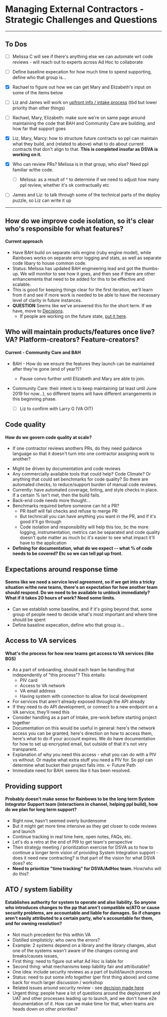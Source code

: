 # Managing External Contractors - Strategic Challenges and Questions

<hr/>

## To Dos
- [ ] Melissa C will see if there's anything else we can automate wrt code reviews - will reach out to experts across Ad Hoc to collaborate
- [ ] Define baseline expecation for how much time to spend supporting, define who that group is...
- [x] Rachael to figure out how we can get Mary and Elizabeth's input on some of the items below
- [ ] Liz and James will work on [upfront info / intake process](#access-to-va-services) (tbd but lower priority than other things)
- [ ] Rachael, Mary, Elizabeth: make sure we're on same page around maintaining the code that BAH and Community Care are building, and how far that support goes
- [x] Liz, Mary, Marcy: how to structure future contracts so ppl can maintain what they build, and (related to above) what to do about current contracts that don't align to that. **This is completed insofar as DSVA is working on it.**
- [x] Who can review PRs? Melissa is in that group, who else? Need ppl familiar w/the code.
  - [ ] Melissa: as a result of ^ to determine if we need to adjust how many ppl review, whether it's ok contractually etc
- [ ] James and Liz: to talk through some of the technical parts of the deploy puzzle, so Liz can write it up


<hr/>

## How do we improve code isolation, so it's clear who's responsible for what features?

#### Current approach

* Have BAH build on separate rails engine (ruby engine model), while Rainbows works on separate error logging and stats, as well as separate code libary to house common code. 
* Status: Melissa has updated BAH engineering lead and got the thumbs-up. We will monitor to see how it goes, and then see if there are other enhancements that need to be added for this to be effective and scalable.
* This is good for keeping things clear for the first iteration, we'll learn from it and see if more work is needed to be able to have the necessary level of clarity in future instances.
* **QUESTION** Seems like we've answered this for the short term. If we have, move to [Decisions](README.md).
  * If people are working on the future state, [put it here](in-progress-povs).



## Who will maintain products/features once live? VA? Platform-creators? Feature-creators?

#### Current - Community Care and BAH

- BAH - How do we ensure the features they launch can be maintained after they're gone (end of year?)? 
  * Pause convo further until Elizabeth and Mary are able to join.

- Community Care: their intent is to keep maintaining (at least until June 2019 for now...), so different teams will have different arrangements in this beginning phase.
  * [ ] Liz to confirm with Larry G (VA OIT)


## Code quality

#### How do we govern code quality at scale?

* If one contractor reviews anothers PRs, do they need guidance language so that it doesn't turn into one contractor assigning work to another?

- Might be driven by documentation and code reviews
- Any commercially available tools that could help? Code Climate? Or anything that could set benchmarks for code quality? So there are automated checks, to reduce/support burden of manual code reviews.
- Currently: have automated coverage, linting, and style checks in place. If a certain % isn't met, then the build fails.
- Back-end code needs more thought...
- Benchmarks required before someone can hit a PR?
  - PR itself will fail checks and refuse to merge PR
  - But technicall you can have anything you want in the PR, and if it's good it'll go through
  - Code isolation and responsibility will help this too, bc the more logging, instrumentation, metrics can be separated and code quality doesn't quite matter as much bc it's easier to see what impact it'll have to the application
- **Defining for documentation, what do we expect -- what % of code needs to be covered? Etc so we can tell ppl up front.**



  
## Expectations around response time

#### Seems like we need a service level agreement, so if we get into a tricky situation w/the new teams, there's an expectation for how another team should respond. Do we need to be available to unblock immediately? What if it takes 20 hours of work? Need some limits.
- Can we establish some baseline, and if it's going beyond that, some group of people need to decide what's most important and where time should be spent
- Define baseline expecation, define who that group is...



## Access to VA services

#### What's the process for how new teams get access to VA services (like BGS)
- As a part of onboarding, should each team be handling that independently of "this process"? This entails:
  - PIV card
  - Access to VA network
  - VA email address
  - Having system with connection to allow for local development
- For services that aren't already exposed through the API already
- If they need to do API development, or connect to a new endpoint on a VA service, they'll need this
- Consider handling as a part of Intake, pre-work before starting project together
- Documentation on this would be useful in general: here's the network access you can be granted, here's direction on how to access them, here's what to do if your account expires. We do have documentation for how to set up encrypted email, but outside of that it's not very transparent.
- Explanation of why you need this access - what you can do with a PIV vs without. Or maybe what extra stuff you need a PIV for. So ppl can determine what bucket their project falls into. <- Future Path
- Immediate need for BAH: seems like it has been resolved.



## Providing support

#### Probably doesn't make sense for Rainbows to be the long term System Integrator Support team (interactions in channel, helping ppl build), how do we plan for long term support?

- Right now, hasn't seemed overly burdensome
- But it might get more time intensive as they get closer to code reviews and launch
- Continue tracking in real time here, open notes, FAQs, etc.
- Let's do a retro at the end of PI9 to get team's perspective
- Then strategy meeting / prioritization exercise for DSVA as to how to continue a longer term vision of providing System Integration support - does it need new contracting? is that part of the vision for what DSVA does? etc
- **Need to prioritize "time tracking" for DSVA/AdHoc team.** How/who will do this?



## ATO / system liability

#### Establishes authority for system to operate and also liability. So anyone who introduces changes to the pp that aren't compatible w/ATO or cause security problems, are accountable and liable for damages. So if changes aren't easily attributed to a certain party, who's accountable for them, and for owning resolution?

- Not much precedent for this within VA
- Distilled simplisticly: who owns the errors?
- Example: 2 systems depend on a library and the library changes, abut one of the systems wasn't aware of the changes coming and breaks/causes issues, 
- First thing: need to figure out what Ad Hoc is liable for
- Second thing: what mechanisms keep liability fair and attributable?
- One idea: include security reviews as a part of build/launch process
- Status: need to put some info together (per first thing above) and come back for much larger discussion / workshop
- Related issues around security review - see [decision made here](https://github.com/department-of-veterans-affairs/va.gov-team/blob/master/platform/security/security-review-process.md)
- Urgent thing: people have a lot of questions around the deployment and UAT and other processes leading up to launch, and we don't have e2e documentation of it. How can we make time for that, when teams are heads down on other priorities?



